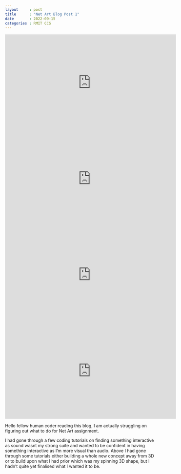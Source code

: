 ```yaml
---
layout     : post
title      : "Net Art Blog Post 1"
date       : 2022-09-15
categories : RMIT CCS
---
```


<iframe width="560" height="315" src="https://www.youtube.com/embed/POn4cZ0jL-o" title="YouTube video player" frameborder="0" allow="accelerometer; autoplay; clipboard-write; encrypted-media; gyroscope; picture-in-picture" allowfullscreen></iframe>

<iframe width="560" height="315" src="https://www.youtube.com/embed/6z7GQewK-Ks" title="YouTube video player" frameborder="0" allow="accelerometer; autoplay; clipboard-write; encrypted-media; gyroscope; picture-in-picture" allowfullscreen></iframe>

<iframe width="560" height="315" src="https://www.youtube.com/embed/vIrecKTVe94" title="YouTube video player" frameborder="0" allow="accelerometer; autoplay; clipboard-write; encrypted-media; gyroscope; picture-in-picture" allowfullscreen></iframe>

<iframe width="560" height="315" src="https://www.youtube.com/embed/DEHsr4XicN8" title="YouTube video player" frameborder="0" allow="accelerometer; autoplay; clipboard-write; encrypted-media; gyroscope; picture-in-picture" allowfullscreen></iframe>

Hello fellow human coder reading this blog, I am actually struggling on figuring out what to do for Net Art assignment. 

I had gone through a few coding tutorials on finding something interactive as sound wasnt my strong suite and wanted to be confident in having something interactive as I’m more visual than audio.
Above I had gone through some tutorials either building a whole new concept away from 3D or to build upon what I had prior which was my spinning 3D shape, but I hadn’t quite yet finalised what I wanted it to be.